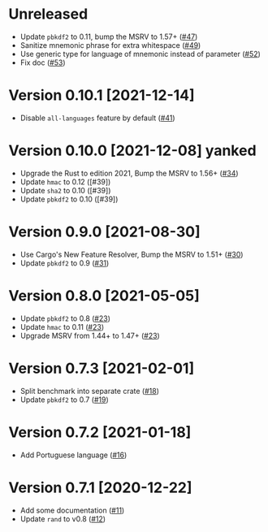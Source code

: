 # Unreleased

- Update `pbkdf2` to 0.11, bump the MSRV to 1.57+ ([#47])
- Sanitize mnemonic phrase for extra whitespace ([#49])
- Use generic type for language of mnemonic instead of parameter ([#52])
- Fix doc ([#53])

[#47]: https://github.com/koushiro/rust-bips/pull/47
[#49]: https://github.com/koushiro/rust-bips/pull/49
[#52]: https://github.com/koushiro/rust-bips/pull/52
[#53]: https://github.com/koushiro/rust-bips/pull/53

# Version 0.10.1 [2021-12-14]

- Disable `all-languages` feature by default ([#41])

[#41]: https://github.com/koushiro/rust-bips/pull/41

# Version 0.10.0 [2021-12-08] yanked

- Upgrade the Rust to edition 2021, Bump the MSRV to 1.56+ ([#34])
- Update `hmac` to 0.12 ([#39])
- Update `sha2` to 0.10 ([#39])
- Update `pbkdf2` to 0.10 ([#39])

[#34]: https://github.com/koushiro/rust-bips/pull/34

# Version 0.9.0 [2021-08-30]

- Use Cargo's New Feature Resolver, Bump the MSRV to 1.51+ ([#30])
- Update `pbkdf2` to 0.9 ([#31])

[#30]: https://github.com/koushiro/rust-bips/pull/30
[#31]: https://github.com/koushiro/rust-bips/pull/31

# Version 0.8.0 [2021-05-05]

- Update `pbkdf2` to 0.8 ([#23])
- Update `hmac` to 0.11 ([#23])
- Upgrade MSRV from 1.44+ to 1.47+ ([#23])

[#23]: https://github.com/koushiro/rust-bips/pull/23

# Version 0.7.3 [2021-02-01]

- Split benchmark into separate crate ([#18]) 
- Update `pbkdf2` to 0.7 ([#19])

[#18]: https://github.com/koushiro/rust-bips/pull/18
[#19]: https://github.com/koushiro/rust-bips/pull/19

# Version 0.7.2 [2021-01-18]

- Add Portuguese language ([#16])

[#16]: https://github.com/koushiro/rust-bips/pull/16

# Version 0.7.1 [2020-12-22]

- Add some documentation ([#11])
- Update `rand` to v0.8 ([#12])

[#11]: https://github.com/koushiro/rust-bips/pull/11
[#12]: https://github.com/koushiro/rust-bips/pull/12
